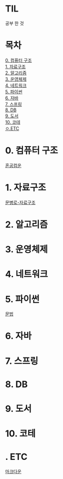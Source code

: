 # TIL
공부 한 것

# 목차
[0. 컴퓨터 구조](#0-컴퓨터-구조)<br>
[1. 자료구조](#1-자료구조)<br>
[2. 알고리즘](#2-알고리즘)<br>
[3. 운영체제](#3-운영체제)<br>
[4. 네트워크](#4-네트워크)<br>
[5. 파이썬](#5-파이썬)<br>
[6. 자바](#6-자바)<br>
[7. 스프링](#7-스프링)<br>
[8. DB](#8-db)<br>
[9. 도서](#9-도서)<br>
[10. 코테](10-코테)<br>
[ㅇ.ETC](#ETC)<br>

# 0. 컴퓨터 구조
[혼공컴운](https://github.com/SSHTED/TIL/blob/main/%EC%BB%B4%ED%93%A8%ED%84%B0%EA%B5%AC%EC%A1%B0/%ED%98%BC%EA%B3%B5%EC%BB%B4%EC%9A%B4.md)
# 1. 자료구조
[문병로-자료구조](https://github.com/SSHTED/TIL/blob/main/%EC%9E%90%EB%A3%8C%EA%B5%AC%EC%A1%B0/%EC%89%BD%EA%B2%8C%20%EB%B0%B0%EC%9A%B0%EB%8A%94%20%EC%9E%90%EB%A3%8C%EA%B5%AC%EC%A1%B0(%EB%AC%B8%EB%B3%91%EB%A1%9C).md)
# 2. 알고리즘

# 3. 운영체제

# 4. 네트워크

# 5. 파이썬
[문법](https://github.com/SSHTED/TIL/blob/main/%ED%8C%8C%EC%9D%B4%EC%8D%AC/%EB%AC%B8%EB%B2%95.md)
# 6. 자바

# 7. 스프링

# 8. DB

# 9. 도서

# 10. 코테

# .  ETC
[마크다운](https://github.com/SSHTED/TIL/blob/main/ETC/MarkDown.md)